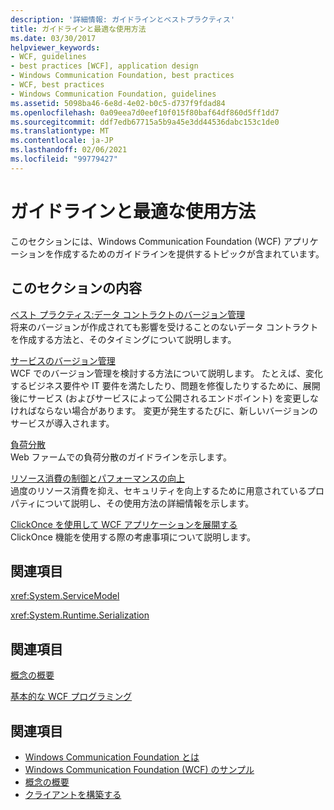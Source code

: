 ```yaml
---
description: '詳細情報: ガイドラインとベストプラクティス'
title: ガイドラインと最適な使用方法
ms.date: 03/30/2017
helpviewer_keywords:
- WCF, guidelines
- best practices [WCF], application design
- Windows Communication Foundation, best practices
- WCF, best practices
- Windows Communication Foundation, guidelines
ms.assetid: 5098ba46-6e8d-4e02-b0c5-d737f9fdad84
ms.openlocfilehash: 0a09eea7d0eef10f015f80baf64df860d5ff1dd7
ms.sourcegitcommit: ddf7edb67715a5b9a45e3dd44536dabc153c1de0
ms.translationtype: MT
ms.contentlocale: ja-JP
ms.lasthandoff: 02/06/2021
ms.locfileid: "99779427"
---
```

# <a name="guidelines-and-best-practices"></a>ガイドラインと最適な使用方法

このセクションには、Windows Communication Foundation (WCF) アプリケーションを作成するためのガイドラインを提供するトピックが含まれています。  
  
## <a name="in-this-section"></a>このセクションの内容  

 [ベスト プラクティス:データ コントラクトのバージョン管理](best-practices-data-contract-versioning.md)  
 将来のバージョンが作成されても影響を受けることのないデータ コントラクトを作成する方法と、そのタイミングについて説明します。  
  
 [サービスのバージョン管理](service-versioning.md)  
 WCF でのバージョン管理を検討する方法について説明します。 たとえば、変化するビジネス要件や IT 要件を満たしたり、問題を修復したりするために、展開後にサービス (およびサービスによって公開されるエンドポイント) を変更しなければならない場合があります。 変更が発生するたびに、新しいバージョンのサービスが導入されます。  
  
 [負荷分散](load-balancing.md)  
 Web ファームでの負荷分散のガイドラインを示します。  
  
 [リソース消費の制御とパフォーマンスの向上](controlling-resource-consumption-and-improving-performance.md)  
 過度のリソース消費を抑え、セキュリティを向上するために用意されているプロパティについて説明し、その使用方法の詳細情報を示します。  
  
 [ClickOnce を使用して WCF アプリケーションを展開する](deploying-wcf-applications-with-clickonce.md)  
 ClickOnce 機能を使用する際の考慮事項について説明します。  
  
## <a name="reference"></a>関連項目  

 <xref:System.ServiceModel>  
  
 <xref:System.Runtime.Serialization>  
  
## <a name="related-sections"></a>関連項目  

 [概念の概要](conceptual-overview.md)  
  
 [基本的な WCF プログラミング](basic-wcf-programming.md)  
  
## <a name="see-also"></a>関連項目

- [Windows Communication Foundation とは](whats-wcf.md)
- [Windows Communication Foundation (WCF) のサンプル](./samples/index.md)
- [概念の概要](conceptual-overview.md)
- [クライアントを構築する](building-clients.md)
